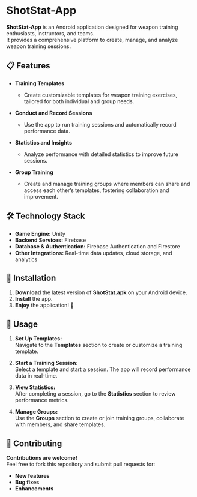 # ShotStat-App  

**ShotStat-App** is an Android application designed for weapon training enthusiasts, instructors, and teams.  
It provides a comprehensive platform to create, manage, and analyze weapon training sessions.  

## 📋 Features  

- **Training Templates**  
  - Create customizable templates for weapon training exercises, tailored for both individual and group needs.  

- **Conduct and Record Sessions**  
  - Use the app to run training sessions and automatically record performance data.  

- **Statistics and Insights**  
  - Analyze performance with detailed statistics to improve future sessions.  

- **Group Training**  
  - Create and manage training groups where members can share and access each other’s templates, fostering collaboration and improvement.  

## 🛠 Technology Stack  

- **Game Engine:** Unity
- **Backend Services:** Firebase  
- **Database & Authentication:** Firebase Authentication and Firestore  
- **Other Integrations:** Real-time data updates, cloud storage, and analytics  

## 📲 Installation  

1. **Download** the latest version of **ShotStat.apk** on your Android device.  
2. **Install** the app.  
3. **Enjoy** the application! 🎯  

## 🚀 Usage  

1. **Set Up Templates:**  
   Navigate to the **Templates** section to create or customize a training template.  

2. **Start a Training Session:**  
   Select a template and start a session. The app will record performance data in real-time.  

3. **View Statistics:**  
   After completing a session, go to the **Statistics** section to review performance metrics.  

4. **Manage Groups:**  
   Use the **Groups** section to create or join training groups, collaborate with members, and share templates.  

## 🤝 Contributing  

**Contributions are welcome!**  
Feel free to fork this repository and submit pull requests for:  
- **New features**  
- **Bug fixes**  
- **Enhancements**  
